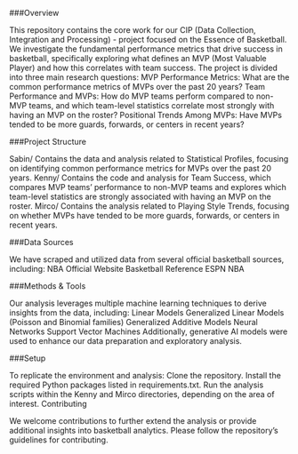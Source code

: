 ###Overview

This repository contains the core work for our CIP (Data Collection, Integration and Processing) - project focused on the Essence of Basketball. We investigate the fundamental performance metrics that drive success in basketball, specifically exploring what defines an MVP (Most Valuable Player) and how this correlates with team success.
The project is divided into three main research questions:
MVP Performance Metrics: What are the common performance metrics of MVPs over the past 20 years?
Team Performance and MVPs: How do MVP teams perform compared to non-MVP teams, and which team-level statistics correlate most strongly with having an MVP on the roster?
Positional Trends Among MVPs: Have MVPs tended to be more guards, forwards, or centers in recent years?

###Project Structure

Sabin/
Contains the data and analysis related to Statistical Profiles, focusing on identifying common performance metrics for MVPs over the past 20 years.
Kenny/
Contains the code and analysis for Team Success, which compares MVP teams’ performance to non-MVP teams and explores which team-level statistics are strongly associated with having an MVP on the roster.
Mirco/
Contains the analysis related to Playing Style Trends, focusing on whether MVPs have tended to be more guards, forwards, or centers in recent years.

###Data Sources

We have scraped and utilized data from several official basketball sources, including:
NBA Official Website
Basketball Reference
ESPN NBA

###Methods & Tools

Our analysis leverages multiple machine learning techniques to derive insights from the data, including:
Linear Models
Generalized Linear Models (Poisson and Binomial families)
Generalized Additive Models
Neural Networks
Support Vector Machines
Additionally, generative AI models were used to enhance our data preparation and exploratory analysis.

###Setup

To replicate the environment and analysis:
Clone the repository.
Install the required Python packages listed in requirements.txt.
Run the analysis scripts within the Kenny and Mirco directories, depending on the area of interest.
Contributing

We welcome contributions to further extend the analysis or provide additional insights into basketball analytics. Please follow the repository’s guidelines for contributing.